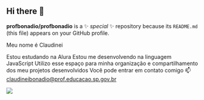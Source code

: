 ## Hi there 👋

**profbonadio/profbonadio** is a ✨ _special_ ✨ repository because its `README.md` (this file) appears on your GitHub profile.

Meu nome é Claudinei

Estou estudando na Alura
Estou me desenvolvendo na linguagem JavaScript
Utilizo esse espaço para minha organização e compartilhamento dos meu projetos desenvolvidos
Você pode entrar em contato comigo 📫
claudineibonadio@prof.educacao.sp.gov.br

![](https://media1.tenor.com/m/59KBqoE5hVkAAAAd/homero-indiferente.gif)


